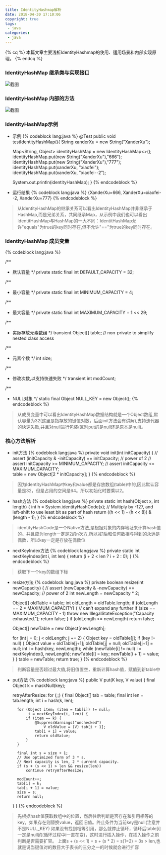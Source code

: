 ```yaml
---
title: IdentityHashmap解析
date: 2018-04-30 17:10:06
copyright: true
tags:
 - java
categories:
 - java
---
```


{% cq %}
本篇文章主要浅析IdentityHashmap的使用、适用场景和内部实现原理。
{% endcq %}

<!-- more -->


### IdentityHashMap 继承类与实现接口

![截图](/image/java-IdentityHashmap/java-IdentityHashmap01.png)


### IdentityHashMap 内部的方法

![截图](/image/java-IdentityHashmap/java-IdentityHashmap02.png)


### IdentityHashMap示例

- 示例
{% codeblock lang:java %}
@Test
public void testIdentityHashMap(){
   String xanderXu = new String("XanderXu");
   
   Map<String, Object> identityHashMap = new IdentityHashMap<>();
   identityHashMap.put(new String("XanderXu"),"666");
   identityHashMap.put(new String("XanderXu"),"777");
   identityHashMap.put(xanderXu, "xiaofei");
   identityHashMap.put(xanderXu, "xiaofei--2");

   System.out.println(identityHashMap);
}
{% endcodeblock %}

- 运行结果
{% codeblock lang:java %}
{XanderXu=666, XanderXu=xiaofei--2, XanderXu=777}
{% endcodeblock %}
> 从IdentityHashMap的继承关系可以看出IdentityHashMap并非继承于HashMap,而是兄弟关系，共同继承Map，从示例中我们也可以看出IdentitHashMap与HashMap的一大不同：IdentitHashMap允许"equals"为true的key同时存在,但不允许"=="为true的key同时存在。

### IdentityHashMap 成员变量
{% codeblock lang:java %}

/**
 * 默认容量
 */
private static final int DEFAULT_CAPACITY = 32;

/**
 * 最小容量
 */
private static final int MINIMUM_CAPACITY = 4;

/**
 * 最大容量
 */
private static final int MAXIMUM_CAPACITY = 1 << 29;

/**
 * 实际存放元素数组
 */
transient Object[] table; // non-private to simplify nested class access

/**
 * 元素个数
 */
int size;

/**
 * 修改次数,以支持快速失败
 */
transient int modCount;

/**
 * NULL对象
 */
static final Object NULL_KEY = new Object();
{% endcodeblock %}
> 从成员变量中可以看出IdentityHashMap数据结构就是一个Object数组,默认容量为32(这里是指存放的键值对数，后面init方法会有讲解),支持迭代器的快速失败,并且对null进行包装(区别put的是null还是原本是null)。


### 核心方法解析

- init方法
{% codeblock lang:java %}
private void init(int initCapacity) {
    // assert (initCapacity & -initCapacity) == initCapacity; // power of 2
    // assert initCapacity >= MINIMUM_CAPACITY;
    // assert initCapacity <= MAXIMUM_CAPACITY;    
    table = new Object[2 * initCapacity];
}
{% endcodeblock %}
> 因为IdentityHashMap中key和value都是存放数组(table)中的,因此默认容量是32，但是占用的空间是64。所以初始化时要乘以2。


- hash方法
{% codeblock lang:java %}
private static int hash(Object x, int length) {
    int h = System.identityHashCode(x);
    // Multiply by -127, and left-shift to use least bit as part of hash
    return ((h << 1) - (h << 8)) & (length - 1);
}
{% endcodeblock %}
> identityHashCode是一个Native方法,是根据对象的内存地址来计算hash值的。并且应为length一定是2的n次方,所以减1后和任何数相与得到的永远是偶数，所以key一定是存放在偶数位

- nextKeyIndex方法
{% codeblock lang:java %}
private static int nextKeyIndex(int i, int len) {
    return (i + 2 < len ? i + 2 : 0);
}
{% endcodeblock %}
> 获取下一个key的数组下标

- resize方法
{% codeblock lang:java %}
private boolean resize(int newCapacity) {
    // assert (newCapacity & -newCapacity) == newCapacity; // power of 2
    int newLength = newCapacity * 2;

    Object[] oldTable = table;
    int oldLength = oldTable.length;
    if (oldLength == 2 * MAXIMUM_CAPACITY) { // can't expand any further
        if (size == MAXIMUM_CAPACITY - 1)
            throw new IllegalStateException("Capacity exhausted.");
        return false;
    }
    if (oldLength >= newLength)
        return false;

    Object[] newTable = new Object[newLength];

    for (int j = 0; j < oldLength; j += 2) {
        Object key = oldTable[j];
        if (key != null) {
            Object value = oldTable[j+1];
            oldTable[j] = null;
            oldTable[j+1] = null;
            int i = hash(key, newLength);
            while (newTable[i] != null)
                i = nextKeyIndex(i, newLength);
            newTable[i] = key;
            newTable[i + 1] = value;
        }
    }
    table = newTable;
    return true;
}
{% endcodeblock %}
> 判断容量是否超过最大值,将旧值置空，重新计算hash值，赋值到新table中


- put方法
{% codeblock lang:java %}
public V put(K key, V value) {
    final Object k = maskNull(key);

    retryAfterResize: for (;;) {
        final Object[] tab = table;
        final int len = tab.length;
        int i = hash(k, len);

        for (Object item; (item = tab[i]) != null;
             i = nextKeyIndex(i, len)) {
            if (item == k) {
                @SuppressWarnings("unchecked")
                    V oldValue = (V) tab[i + 1];
                tab[i + 1] = value;
                return oldValue;
            }
        }

        final int s = size + 1;
        // Use optimized form of 3 * s.
        // Next capacity is len, 2 * current capacity.
        if (s + (s << 1) > len && resize(len))
            continue retryAfterResize;

        modCount++;
        tab[i] = k;
        tab[i + 1] = value;
        size = s;
        return null;
    }
}
{% endcodeblock %}
> 先根据hash值获取数组中的位置，然后往后判断是否存在和引用相等的key，如果存在则替换value，返回旧值。终止条件为当前key是null(注意并不是NULL_KEY)
> 如果没有找到相等引用，那么就停止循环，循环后table[i]一定是null的(循环过程中i一直在变)，这时进行插入操作，在插入操作之前判断是否需要扩容。
> 上面s + (s << 1) = s + (s * 2) = s(1=2) = 3s > len,也就是说当键值对的数目大于表长的三分之一的时候就会进行扩容




